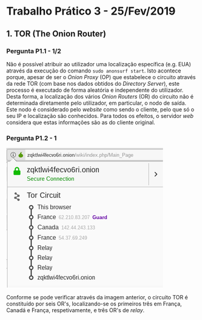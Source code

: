 # Trabalho Prático 3 - 25/Fev/2019

## 1. TOR (The Onion Router)

### Pergunta P1.1 - 1/2

Não é possível atribuir ao utilizador uma localização específica (e.g. EUA) através da execução do comando `sudo anonsurf start`. Isto acontece porque, apesar de ser o *Onion Proxy* (OP) que estabelece o circuito através da rede TOR (com base nos dados obtidos do *Directory Server*), este processo é executado de forma aleatória e independente do utilizador. Desta forma, a localização dos vários *Onion Routers* (OR) do circuito não é determinada diretamente pelo utilizador, em particular, o nodo de saída. Este nodo é considerado pelo *website* como sendo o cliente, pelo que só o seu IP e localização são conhecidos. Para todos os efeitos, o servidor *web* considera que estas informações são as do cliente original.

### Pergunta P1.2 - 1

![Circuito TOR](circuito_tor.png)

Conforme se pode verificar através da imagem anterior, o circuito TOR é constituído por seis OR's, localizando-se os primeiros três em França, Canadá e França, respetivamente, e três OR's de *relay*.
